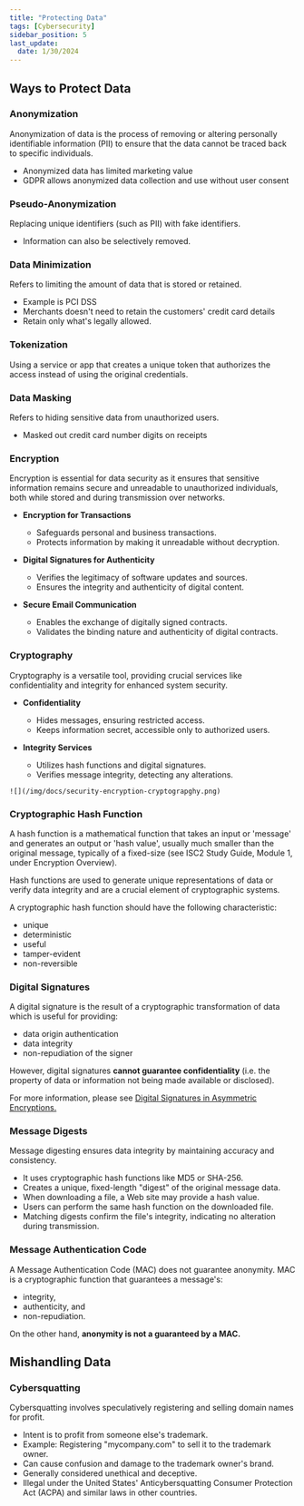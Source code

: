 ```yaml
---
title: "Protecting Data"
tags: [Cybersecurity]
sidebar_position: 5
last_update:
  date: 1/30/2024
---
```


## Ways to Protect Data

### Anonymization 

Anonymization of data is the process of removing or altering personally identifiable information (PII) to ensure that the data cannot be traced back to specific individuals.

- Anonymized data has limited marketing value
- GDPR allows anonymized data collection and use without user consent 

### Pseudo-Anonymization 

Replacing unique identifiers (such as PII) with fake identifiers.

- Information can also be selectively removed. 

### Data Minimization 

Refers to limiting the amount of data that is stored or retained.

- Example is PCI DSS 
- Merchants doesn't need to retain the customers' credit card details 
- Retain only what's legally allowed.

### Tokenization 

Using a service or app that creates a unique token that authorizes the access instead of using the original credentials. 

### Data Masking 

Refers to hiding sensitive data from unauthorized users.

- Masked out credit card number digits on receipts

### Encryption 

Encryption is essential for data security as it ensures that sensitive information remains secure and unreadable to unauthorized individuals, both while stored and during transmission over networks.

- **Encryption for Transactions**
   - Safeguards personal and business transactions.
   - Protects information by making it unreadable without decryption.

- **Digital Signatures for Authenticity**
   - Verifies the legitimacy of software updates and sources.
   - Ensures the integrity and authenticity of digital content.

- **Secure Email Communication**
   - Enables the exchange of digitally signed contracts.
   - Validates the binding nature and authenticity of digital contracts.

### Cryptography

Cryptography is a versatile tool, providing crucial services like confidentiality and integrity for enhanced system security.

- **Confidentiality**
   - Hides messages, ensuring restricted access.
   - Keeps information secret, accessible only to authorized users.

- **Integrity Services**
   - Utilizes hash functions and digital signatures.
   - Verifies message integrity, detecting any alterations.



    
<div class="img-center">

    ![](/img/docs/security-encryption-cryptograpghy.png)
    

</div>


### Cryptographic Hash Function 

A hash function is a mathematical function that takes an input or 'message' and generates an output or 'hash value', usually much smaller than the original message, typically of a fixed-size (see ISC2 Study Guide, Module 1, under Encryption Overview).

Hash functions are used to generate unique representations of data or verify data integrity and are a crucial element of cryptographic systems.

A cryptographic hash function should have the following characteristic: 

- unique 
- deterministic
- useful 
- tamper-evident 
- non-reversible

### Digital Signatures 

A digital signature is the result of a cryptographic transformation of data which is useful for providing: 
- data origin authentication
- data integrity
- non-repudiation of the signer 

However, digital signatures **cannot guarantee confidentiality** (i.e. the property of data or information not being made available or disclosed).

For more information, please see [Digital Signatures in Asymmetric Encryptions.](../003-Cryptography/011-Asymmetric-Encryption.md)


### Message Digests 

Message digesting ensures data integrity by maintaining accuracy and consistency.

- It uses cryptographic hash functions like MD5 or SHA-256.
- Creates a unique, fixed-length "digest" of the original message data.
- When downloading a file, a Web site may provide a hash value.
- Users can perform the same hash function on the downloaded file.
- Matching digests confirm the file's integrity, indicating no alteration during transmission.

### Message Authentication Code 

A Message Authentication Code (MAC) does not guarantee anonymity. MAC is a cryptographic function that guarantees a message's:

- integrity,
- authenticity, and 
- non-repudiation.

On the other hand, **anonymity is not a guaranteed by a MAC.**


## Mishandling Data 

### Cybersquatting

Cybersquatting involves speculatively registering and selling domain names for profit.

- Intent is to profit from someone else's trademark.
- Example: Registering "mycompany.com" to sell it to the trademark owner.
- Can cause confusion and damage to the trademark owner's brand.
- Generally considered unethical and deceptive.
- Illegal under the United States' Anticybersquatting Consumer Protection Act (ACPA) and similar laws in other countries.


